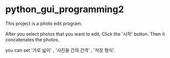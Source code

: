 # python_gui_programming2

This project is a photo edit program.

After you select photos that you want to edit, Click the '시작' button.
Then it concatenates the photos.

you can set '가로 넓이' , '사진들 간의 간격' , '저장 형식'.
